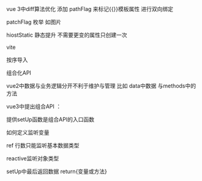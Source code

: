 vue 3中diff算法优化  添加 pathFlag  来标记{{}}模板属性  进行双向绑定  

patchFlag 枚举 如图片

hiostStatic  静态提升  不需要更变的属性只创建一次


vite 



按序导入



组合化API

vue2中数据与业务逻辑分开不利于维护与管理  比如 data中数据  与methods中的方法

vue3中提出组合API ：

提供setUp函数是组合API的入口函数

如何定义监听变量

ref 行数只能监听基本数据类型

reactive监听对象类型

setUp中最后返回数据 return{变量或方法}

